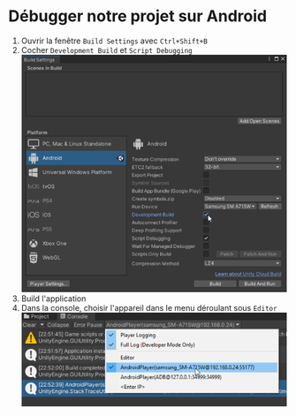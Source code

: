# Débugger notre projet sur Android

1. Ouvrir la fenêtre `Build Settings` avec `Ctrl+Shift+B`
2. Cocher `Development Build`  et `Script Debugging`
![](images_debugging/build_settings.png)
3. Build l'application
4. Dans la console, choisir l'appareil dans le menu déroulant sous `Editor`
![](images_debugging/console_target.png)